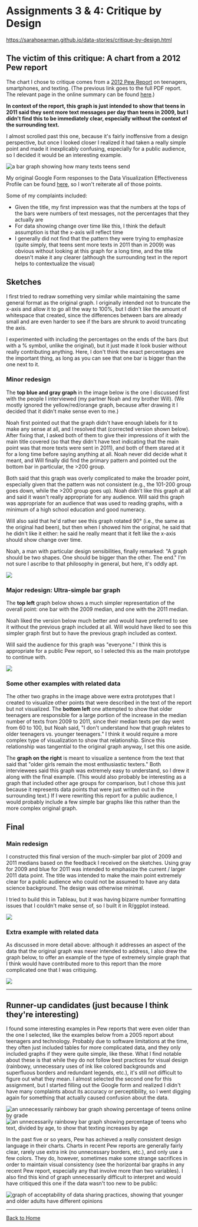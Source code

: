 # Assignments 3 & 4: Critique by Design

https://sarahpearman.github.io/data-stories/critique-by-design.html

## The victim of this critique: A chart from a 2012 Pew report

The chart I chose to critique comes from a [2012 Pew Report](https://www.pewinternet.org/wp-content/uploads/sites/9/media/Files/Reports/2012/PIP_Teens_Smartphones_and_Texting.pdf) on teenagers, smartphones, and texting. (The previous link goes to the full PDF report. The relevant page in the online summary can be found [here](https://www.pewresearch.org/internet/2012/03/19/what-teens-do-with-their-phones/).)

**In context of the report, this graph is just intended to show that teens in 2011 said they sent more text messages per day than teens in 2009, but I didn't find this to be immediately clear, especially without the context of the surrounding text.**

I almost scrolled past this one, because it's fairly inoffensive from a design perspective, but once I looked closer I realized it had taken a really simple point and made it inexplicably confusing, especially for a public audience, so I decided it would be an interesting example.

![a bar graph showing how many texts teens send](https://www.pewresearch.org/internet/wp-content/uploads/sites/9/media/8A567D97A4004E7383FBB1481A872677.jpg)

My original Google Form responses to the Data Visualization Effectiveness Profile can be found [here](/assignment3-files/googleForm.pdf), so I won't reiterate all of those points.

Some of my complaints included:

* Given the title, my first impression was that the numbers at the tops of the bars were numbers of text messages, not the percentages that they actually are
* For data showing change over time like this, I think the default assumption is that the x-axis will reflect time
* I generally did not find that the pattern they were trying to emphasize (quite simply, that teens sent more texts in 2011 than in 2009) was obvious without looking at this graph for a long time, and the title doesn't make it any clearer (although the surrounding text in the report helps to contextualize the visual)

## Sketches

I first tried to redraw something very similar while maintaining the same general format as the original graph. I originally intended not to truncate the x-axis and allow it to go all the way to 100%, but I didn't like the amount of whitespace that created, since the differences between bars are already small and are even harder to see if the bars are shrunk to avoid truncating the axis.

I experimented with including the percentages on the ends of the bars (but with a % symbol, unlike the original), but it just made it look busier without really contributing anything. Here, I don't think the exact percentages are the important thing, as long as you can see that one bar is bigger than the one next to it.

### Minor redesign

The **top blue and gray graph** in the image below is the one I discussed first with the people I interviewed (my partner Noah and my brother Will). (We mostly ignored the yellow/red/orange graph, because after drawing it I decided that it didn't make sense even to me.)

Noah first pointed out that the graph didn't have enough labels for it to make any sense at all, and I resolved that (corrected version shown below). After fixing that, I asked both of them to give their impressions of it with the main title covered (so that they didn't have text indicating that the main point was that more texts were sent in 2011), and both of them stared at it for a long time before saying anything at all. Noah never did decide what it meant, and Will finally did find the primary pattern and pointed out the bottom bar in particular, the >200 group.

Both said that this graph was overly complicated to make the broader point, especially given that the pattern was not consistent (e.g., the 101-200 group goes down, while the >200 group goes up). Noah didn't like this graph at all and said it wasn't really appropriate for any audience. Will said this graph was appropriate for an audience that was used to reading graphs, with a minimum of a high school education and good numeracy.

Will also said that he'd rather see this graph rotated 90° (i.e., the same as the original had been), but then when I showed him the original, he said that he didn't like it either: he said he really meant that it felt like the x-axis should show change over time.

Noah, a man with particular design sensibilities, finally remarked: "A graph should be two shapes. One should be bigger than the other. The end." I'm not sure I ascribe to that philosophy in general, but here, it's oddly apt.

![](assignment3-files/wireframe1-1.png)

### Major redesign: Ultra-simple bar graph

The **top left** graph below shows a much simpler representation of the overall point: one bar with the 2009 median, and one with the 2011 median.

Noah liked the version below much better and would have preferred to see it without the previous graph included at all. Will would have liked to see this simpler graph first but to have the previous graph included as context.

Will said the audience for this graph was "everyone." I think this is appropriate for a public Pew report, so I selected this as the main prototype to continue with.

![](assignment3-files/wireframe2.png)

### Some other examples with related data

The other two graphs in the image above were extra prototypes that I created to visualize other points that were described in the text of the report but not visualized. The **bottom left** one attempted to show that older teenagers are responsible for a large portion of the increase in the median number of texts from 2009 to 2011, since their median texts per day went from 60 to 100, but Noah said, "I don't understand how that graph relates to older teenagers vs. younger teenagers." I think it would require a more complex type of visualization to show that relationship. Since this relationship was tangential to the original graph anyway, I set this one aside.

The **graph on the right** is meant to visualize a sentence from the text that said that "older girls remain the most enthusiastic texters." Both interviewees said this graph was extremely easy to understand, so I drew it along with the final example. (This would also probably be interesting as a graph that included other age groups for comparison, but I chose this just because it represents data points that were just written out in the surrounding text.) If I were rewriting this report for a public audience, I would probably include a few simple bar graphs like this rather than the more complex original graph.

## Final

### Main redesign

I constructed this final version of the much-simpler bar plot of 2009 and 2011 medians based on the feedback I received on the sketches. Using gray for 2009 and blue for 2011 was intended to emphasize the current / larger 2011 data point. The title was intended to make the main point extremely clear for a public audience who could not be assumed to have any data science background. The design was otherwise minimal.

I tried to build this in Tableau, but it was having bizarre number formatting issues that I couldn't make sense of, so I built it in R/ggplot instead.

![](assignment3-files/medianTexts.png)

### Extra example with related data

As discussed in more detail above: although it addresses an aspect of the data that the original graph was never intended to address, I also drew the graph below, to offer an example of the type of extremely simple graph that I think would have contributed more to this report than the more complicated one that I was critiquing.

![](assignment3-files/boysVsGirls.png)

---

## Runner-up candidates (just because I think they're interesting)

I found some interesting examples in Pew reports that were even older than the one I selected, like the examples below from a 2005 report about teenagers and technology. Probably due to software limitations at the time, they often just included tables for more complicated data, and they only included graphs if they were quite simple, like these. What I find notable about these is that while they do not follow best practices for visual design (rainbowy, unnecessary uses of ink like colored backgrounds and superfluous borders and redundant legends, etc.), it's still not difficult to figure out what they mean. I almost selected the second one for this assignment, but I started filling out the Google form and realized I didn't have many complaints about its accuracy or perceptibility, so I went digging again for something that actually caused confusion about the data.

![an unnecessarily rainbowy bar graph showing percentage of teens online by grade](https://www.pewresearch.org/internet/wp-content/uploads/sites/9/media/A18130F4A4FC4240A0DEA78355D85CEB.jpg)
![an unnecessarily rainbowy bar graph showing percentage of teens who text, divided by age, to show that texting increases by age](https://www.pewresearch.org/internet/wp-content/uploads/sites/9/media/87A0E80B8B244D20959D4B8C966CDE8B.jpg)

In the past five or so years, Pew has achieved a really consistent design language in their charts. Charts in recent Pew reports are generally fairly clear, rarely use extra ink (no unnecessary borders, etc.), and only use a few colors. They do, however, sometimes make some strange sacrifices in order to maintain visual consistency (see the horizontal bar graphs in any recent Pew report, especially any that involve more than two variables). I also find this kind of graph unnecessarily difficult to interpret and would have critiqued this one if the data wasn't too new to be public:

![graph of acceptability of data sharing practices, showing that younger and older adults have different opinions](https://www.pewresearch.org/internet/wp-content/uploads/sites/9/2019/11/PI_2019.11.14_privacy_3-04.png?resize=640,513)

---

[Back to Home](https://sarahpearman.github.io/data-stories/)
